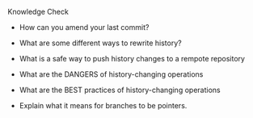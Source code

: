 Knowledge Check

- How can you amend your last commit?

- What are some different ways to rewrite history?

- What is a safe way to push history changes to a rempote repository

- What are the DANGERS of history-changing operations

- What are the BEST practices of history-changing operations

- Explain what it means for branches to be pointers.
